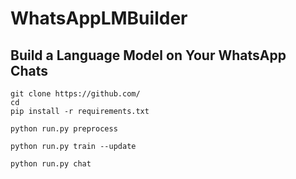 # WhatsAppLMBuilder
## Build a Language Model on Your WhatsApp Chats

```
git clone https://github.com/
cd 
pip install -r requirements.txt
```
```
python run.py preprocess
```
```
python run.py train --update
```
```
python run.py chat
```
